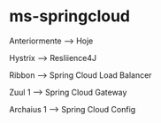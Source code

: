 # ms-springcloud

Anteriormente --> Hoje

Hystrix --> Resliience4J

Ribbon --> Spring Cloud Load Balancer

Zuul 1 --> Spring Cloud Gateway

Archaius 1 --> Spring Cloud Config
